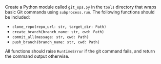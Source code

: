 Create a Python module called `git_ops.py` in the `tools` directory that wraps basic Git commands using `subprocess.run`. The following functions should be included:

- `clone_repo(repo_url: str, target_dir: Path)`
- `create_branch(branch_name: str, cwd: Path)`
- `commit_all(message: str, cwd: Path)`
- `push_branch(branch_name: str, cwd: Path)`

All functions should raise `RuntimeError` if the git command fails, and return the command output otherwise.
